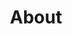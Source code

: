 ---
type: PageLayout
title: About
colors: colors-a
backgroundImage:
  type: BackgroundImage
  url: /images/bg4.jpg
  backgroundSize: cover
  backgroundPosition: center
  backgroundRepeat: no-repeat
  opacity: 75
sections:
  - elementId: ''
    colors: colors-f
    backgroundSize: full
    text: >+
      # Solution Architect, Engineer, Director, AI/ML Graduate


      Technical Leader with 27 years' experience across digital native startups and large enterprises. 5+ years as a forward deployed solutions architect, 20+ years managing engineering and architecture teams (10 embedded with customer engineering teams). Experience spans startup cultures (dotcom era), large enterprises (Vodafone, M&S, JPMorgan) and regulated government bodies (NHS).


      Recent MSc in Data Science and Machine Learning from University College London (2024) – dissertation on language model embeddings for protein sequence analysis.


      Built full-stack cycling analytics platform (Next.js, Flask, Python, Docker, PostgreSQL) with LLM integration in progress.


      Proven track-record of scaling complex systems under pressure: NHS Covid platform (100k to 5M+ vaccines/week), Sainsburys-Argos Black Friday (1,000 orders per minute), currently investigating scaling and accelerating engineering through GenAI at Vodafone.

    media: null
    styles:
      self:
        height: auto
        width: wide
        margin:
          - mt-0
          - mb-0
          - ml-0
          - mr-0
        padding:
          - pt-16
          - pb-12
          - pl-4
          - pr-4
        textAlign: left
    type: HeroSection
  - type: DividerSection
    styles:
      self:
        width: wide
        padding:
          - pt-8
          - pb-8
          - pl-4
          - pr-4
        borderWidth: 1
        borderStyle: solid
  - type: MediaGallerySection
    colors: colors-f
    subtitle: 'I worked with these folks:'
    images:
      - type: ImageBlock
        url: /images/logo1.svg
        altText: Logo one
        caption: Logo one
      - type: ImageBlock
        url: /images/logo2.svg
        altText: Logo two
        caption: Logo two
      - type: ImageBlock
        url: /images/logo3.svg
        altText: Logo three
        caption: Logo three
      - type: ImageBlock
        url: /images/logo4.svg
        altText: Logo four
        caption: Logo four
      - type: ImageBlock
        url: /images/logo5.svg
        altText: Logo five
        caption: Logo five
    spacing: 3
    columns: 5
    aspectRatio: auto
    showCaption: false
    enableHover: false
    styles:
      self:
        width: wide
        height: auto
        padding:
          - pt-8
          - pb-8
          - pl-4
          - pr-4
        textAlign: left
  - type: DividerSection
    styles:
      self:
        width: wide
        padding:
          - pt-8
          - pb-8
          - pl-4
          - pr-4
        borderWidth: 1
        borderStyle: solid
  - type: FeaturedItemsSection
    subtitle: 'You can find me here:'
    title: ""
    colors: colors-f
    actions: []
    items:
      - type: FeaturedItem
        title: ""
        subtitle: ""
        text: ""
        actions:
          - type: Link
            label: GitHub
            url: 'https://github.com/patrick-lowry'
        styles:
          self:
            textAlign: left
      - type: FeaturedItem
        title: ""
        subtitle: ""
        text: ""
        actions:
          - type: Link
            label: Twitter
            url: 'https://twitter.com/'
        styles:
          self:
            textAlign: left
      - type: FeaturedItem
        title: ""
        subtitle: ""
        text: ""
        actions:
          - type: Link
            label: LinkedIn
            url: 'https://www.linkedin.com/'
        styles:
          self:
            textAlign: left
      - type: FeaturedItem
        title: ""
        subtitle: ""
        text: ""
        actions:
          - type: Link
            label: CodePen
            url: 'https://codepen.io/'
        styles:
          self:
            textAlign: left
      - type: FeaturedItem
        title: ""
        subtitle: ""
        text: ""
        actions:
          - type: Link
            label: Discord
            url: 'https://discord.com/'
        styles:
          self:
            textAlign: left
      - type: FeaturedItem
        title: ""
        subtitle: ""
        text: ""
        actions:
          - type: Link
            label: Instagram
            url: 'https://www.instagram.com/'
        styles:
          self:
            textAlign: left
    columns: 3
    spacingX: 120
    spacingY: 16
    styles:
      self:
        height: auto
        width: wide
        padding:
          - pt-8
          - pb-8
          - pl-4
          - pr-4
  - type: DividerSection
    styles:
      self:
        width: wide
        padding:
          - pt-12
          - pb-12
          - pl-4
          - pr-4
        borderWidth: 1
        borderStyle: solid
  - type: LabelsSection
    colors: colors-f
    subtitle: 'Skills:'
    items:
      - type: Label
        label: Solution Architecture
      - type: Label
        label: AI/Machine Learning
      - type: Label
        label: Python/PyTorch/Numpy
      - type: Label
        label: AWS/Azure/Terraform
      - type: Label
        label: Java/Next.js/Flask
      - type: Label
        label: DevOps/Docker
      - type: Label
        label: PostgreSQL/Redis
      - type: Label
        label: Technical Leadership
      - type: Label
        label: NLP/Bioinformatics
      - type: Label
        label: Cloud Engineering
      - type: Label
        label: Scalability/Performance
      - type: Label
        label: Stakeholder Engagement
  - type: DividerSection
    styles:
      self:
        width: wide
        padding:
          - pt-12
          - pb-12
          - pl-4
          - pr-4
        borderWidth: 1
        borderStyle: solid
  - type: TextSection
    variant: variant-a
    subtitle: 'Contact:'
    colors: colors-f
    text: |
      Connect with me on [LinkedIn](https://www.linkedin.com/in/patrick-lowry/) for professional inquiries
  - type: DividerSection
    styles:
      self:
        width: wide
        padding:
          - pt-8
          - pb-8
          - pl-4
          - pr-4
        borderWidth: 1
        borderStyle: solid
  - type: FeaturedItemsSection
    colors: colors-f
    title: ""
    subtitle: ""
    actions: []
    items:
      - type: FeaturedItem
        title: ""
        subtitle: 'Experience:'
        text: |-
          **2005 – Present**

          * Associate Director - Tier 1 IT Consultancy
          * Various leadership roles in architecture, engineering, cloud strategy

          **2022-2023, 2024-Present**

          * Technology Delivery Lead - Vodafone UK
          * Managing 30+ embedded engineering teams

          **2021-2022**

          * Architecture Team Lead - NHS Covid Booster Programme
          * Scaled platform to 5M+ vaccinations/week

          **2013-2016**

          * Lead Channels Architect - Argos Transformation
          * Scaled to 1,000 orders/minute during Black Friday

          **2000-2005**

          * Forward Deployed Solutions Architect - ATG
          * Embedded with startups and enterprise customers across EMEA
        styles:
          self:
            textAlign: left
      - type: FeaturedItem
        title: ""
        subtitle: 'Education:'
        text: |-
          **2023-2024**

          * MSc Data Science and Machine Learning - University College London
          * Dissertation: Language Model Embeddings for Protein Analysis

          **2020-2021**

          * MITx Micro-master's in Data Science (2 modules)

          **2025**

          * Agentic AI Course - Hugging Face

          **2018**

          * AWS Certified Solution Architect

          **1993-1997**

          * Bachelor of Engineering - Trinity College Dublin
        styles:
          self:
            textAlign: left
    columns: 2
    spacingX: 60
    spacingY: 60
    styles:
      self:
        height: auto
        width: wide
        padding:
          - pt-8
          - pb-8
          - pl-4
          - pr-4
        textAlign: left
---